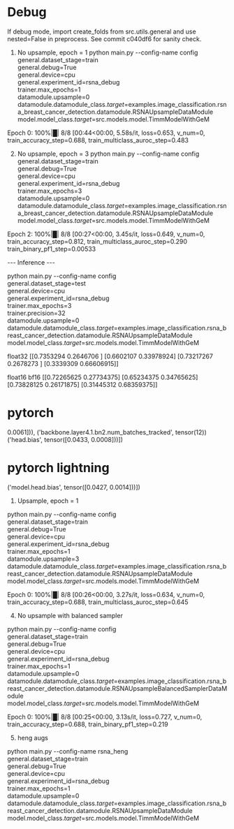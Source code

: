 # Debug

If debug mode, import create_folds from src.utils.general
and use nested=False in preprocess. See commit c040df6 for sanity check.

1. No upsample, epoch = 1
python main.py --config-name config \
general.dataset_stage=train \
general.debug=True \
general.device=cpu \
general.experiment_id=rsna_debug \
trainer.max_epochs=1 \
datamodule.upsample=0 \
datamodule.datamodule_class._target_=examples.image_classification.rsna_breast_cancer_detection.datamodule.RSNAUpsampleDataModule \
model.model_class._target_=src.models.model.TimmModelWithGeM

Epoch 0: 100%|█| 8/8 [00:44<00:00,  5.58s/it, loss=0.653, v_num=0, train_accuracy_step=0.688, train_multiclass_auroc_step=0.483

2. No upsample, epoch = 3
python main.py --config-name config \
general.dataset_stage=train \
general.debug=True \
general.device=cpu \
general.experiment_id=rsna_debug \
trainer.max_epochs=3 \
datamodule.upsample=0 \
datamodule.datamodule_class._target_=examples.image_classification.rsna_breast_cancer_detection.datamodule.RSNAUpsampleDataModule \
model.model_class._target_=src.models.model.TimmModelWithGeM

Epoch 2: 100%|█| 8/8 [00:27<00:00,  3.45s/it, loss=0.649, v_num=0, train_accuracy_step=0.812, train_multiclass_auroc_step=0.290 train_binary_pf1_step=0.00533

--- Inference ---

python main.py --config-name config \
general.dataset_stage=test \
general.device=cpu \
general.experiment_id=rsna_debug \
trainer.max_epochs=3 \
trainer.precision=32 \
datamodule.upsample=0 \
datamodule.datamodule_class._target_=examples.image_classification.rsna_breast_cancer_detection.datamodule.RSNAUpsampleDataModule \
model.model_class._target_=src.models.model.TimmModelWithGeM

float32
[[0.7353294  0.2646706 ]
 [0.6602107  0.33978924]
 [0.73217267 0.2678273 ]
 [0.3339309  0.66606915]]

 float16 bf16
[[0.72265625 0.27734375]
 [0.65234375 0.34765625]
 [0.73828125 0.26171875]
 [0.31445312 0.68359375]]

# pytorch
 0.0061])), ('backbone.layer4.1.bn2.num_batches_tracked', tensor(12))
('head.bias', tensor([0.0433, 0.0008]))])
# pytorch lightning
 ('model.head.bias', tensor([0.0427, 0.0014]))])

1. Upsample, epoch = 1

python main.py --config-name config \
general.dataset_stage=train \
general.debug=True \
general.device=cpu \
general.experiment_id=rsna_debug \
trainer.max_epochs=1 \
datamodule.upsample=3 \
datamodule.datamodule_class._target_=examples.image_classification.rsna_breast_cancer_detection.datamodule.RSNAUpsampleDataModule \
model.model_class._target_=src.models.model.TimmModelWithGeM

Epoch 0: 100%|█| 8/8 [00:26<00:00,  3.27s/it, loss=0.634, v_num=0, train_accuracy_step=0.688, train_multiclass_auroc_step=0.645

4. No upsample with balanced sampler

python main.py --config-name config \
general.dataset_stage=train \
general.debug=True \
general.device=cpu \
general.experiment_id=rsna_debug \
trainer.max_epochs=1 \
datamodule.upsample=0 \
datamodule.datamodule_class._target_=examples.image_classification.rsna_breast_cancer_detection.datamodule.RSNAUpsampleBalancedSamplerDataModule \
model.model_class._target_=src.models.model.TimmModelWithGeM

Epoch 0: 100%|█| 8/8 [00:25<00:00,  3.13s/it, loss=0.727, v_num=0, train_accuracy_step=0.688, train_binary_pf1_step=0.219

5. heng augs

python main.py --config-name rsna_heng \
general.dataset_stage=train \
general.debug=True \
general.device=cpu \
general.experiment_id=rsna_debug \
trainer.max_epochs=1 \
datamodule.upsample=0 \
datamodule.datamodule_class._target_=examples.image_classification.rsna_breast_cancer_detection.datamodule.RSNAUpsampleDataModule \
model.model_class._target_=src.models.model.TimmModelWithGeM